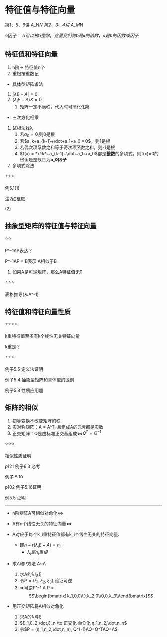 # 特征值与特征向量

第1、5、6讲 A_N*N
第2、3、4讲 A_M*N

⭐因子： ${\displaystyle b} 可以被 {\displaystyle a} 整除。这里我们称 {\displaystyle b} 是 {\displaystyle a} 的倍数，{\displaystyle a} 是 {\displaystyle b} 的因数或因子$

## 特征值和特征向量

1. n阶=> 特征值n个
2. 重根按重数记

- 具体型矩阵求法

1. $|λE-A| = 0$
2. $(λ_iE-A)X = 0$
   1. 矩阵一定不满秩，代入时可简化化简

- 三次方化相乘

1. 试根法找λ
   1. 若$a_0 = 0$,则0是根
   2. 若$a_k+a_{k-1}+\dot+a_1+a_0 = 0$，则1是根
   3. 若偶次项系数之和等于奇次项系数之和，则-1是根
   4. $f(x) = *x^k*+a_{k-1}+\dot+a_1x+a_0$都是**整数**的多项式，则f(x)=0的根全是整数且为**a_0因子**
2. 多项式除法

⭐⭐⭐

例5.1(1)

注2红框框

(2)

## 抽象型矩阵的特征值与特征向量

⭐⭐

P^-1AP表达？

P^-1AP = B表示 A相似于B

1. 如果A是可逆矩阵，那么A特征值无0

⭐⭐⭐

表格推导(从A^-1)

## 特征值和特征向量性质

⭐⭐⭐⭐

k重特征值至多有k个线性无关特征向量

k重是？

⭐⭐⭐

例子5.5 定义法证明

例子5.4 抽象型矩阵和具体型的区别

例子5.8 性质应用题

## 矩阵的相似

1. 初等变换不改变矩阵的秩
2. 实对称矩阵：A = A^T, 且组成A的元素都是实数
3. 正交矩阵：Q是由标准正交基组成<=>$Q^T = Q^{-1}$

⭐⭐⭐

相似性质证明

p121 例子6.3 必考

例子 5.10

p102 例子5.16证明

例5.5 证明

---

- n阶矩阵A可相似对角化<=>
- A有n个线性无关的特征向量<=>
- A对应于每个k_i重特征值都有k_i个线性无关的特征向量.
  - 即$n-r(λ_iE-A) = n_i$
    - $λ_i是n_i重根$

- 求Λ和P方法 A~Λ

   1. 求A的λ与ξ
   2. 令$P = (ξ_1,ξ_2,ξ_3)$,验证可逆
   3. =>可逆P^-1 A P =
   $$\begin{bmatrix}λ_1,0,0\\0,λ_2,0\\0,0,λ_3\\\end{bmatrix}$$

- 用正交矩阵将A相似对角化

   1. 求A的λ与ξ
   2. $ξ_1,ξ_2,\dot,ξ_n \to 正交化 单位化 η_1,η_2,\dot,η_n$
   3. 令$P = (η_1,η_2,\dot,η_n), Q^{-1}AQ=Q^TAQ=Λ$
